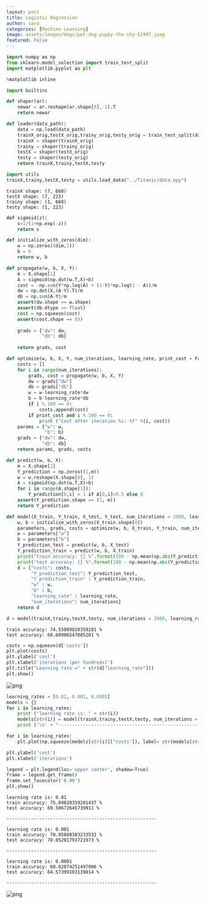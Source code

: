```yaml
---
layout: post
title: Logistic Regression
author: sara
categories: [Machine Learning]
image: assets/images/dogs/pet-dog-puppy-the-shy-52997.jpeg
featured: False
---
```



```python
import numpy as np
from sklearn.model_selection import train_test_split
import matplotlib.pyplot as plt

%matplotlib inline
```


```python
import builtins
```


```python
def shaper(ar):
    newar = ar.reshape(ar.shape[0],-1).T
    return newar

def loader(data_path):
    data = np.load(data_path)
    trainX_orig,testX_orig,trainy_orig,testy_orig = train_test_split(data[:,:-1],data[:,-1])
    trainX = shaper(trainX_orig)
    trainy = shaper(trainy_orig)
    testX = shaper(testX_orig)
    testy = shaper(testy_orig)
    return trainX,trainy,testX,testy

```


```python
import utils
trainX,trainy,testX,testy = utils.load_data("../Titanic/data.npy")
```

    trainX shape: (7, 668)
    testX shape: (7, 223)
    trainy shape: (1, 668)
    testy shape: (1, 223)



```python
def sigmoid(z):
    s=1/(1+np.exp(-z))
    return s

def initialize_with_zeros(dim):
    w = np.zeros((dim,1))
    b = 0    
    return w, b

def propagate(w, b, X, Y):
    m = X.shape[1]
    A = sigmoid(np.dot(w.T,X)+b)
    cost = -np.sum(Y*np.log(A) + (1-Y)*np.log(1 - A))/m
    dw = np.dot(X,(A-Y).T)/m
    db = np.sum(A-Y)/m
    assert(dw.shape == w.shape)
    assert(db.dtype == float)
    cost = np.squeeze(cost)
    assert(cost.shape == ())
    
    grads = {"dw": dw,
             "db": db}
    
    return grads, cost

def optimize(w, b, X, Y, num_iterations, learning_rate, print_cost = False):
    costs = [] 
    for i in range(num_iterations):
        grads, cost = propagate(w, b, X, Y)
        dw = grads["dw"]
        db = grads["db"]
        w = w-learning_rate*dw
        b = b-learning_rate*db
        if i % 100 == 0:
            costs.append(cost)
        if print_cost and i % 100 == 0:
            print ("Cost after iteration %i: %f" %(i, cost))    
    params = {"w": w,
              "b": b}
    grads = {"dw": dw,
             "db": db}
    return params, grads, costs

def predict(w, b, X):
    m = X.shape[1]
    Y_prediction = np.zeros((1,m))
    w = w.reshape(X.shape[0], 1)
    A = sigmoid(np.dot(w.T,X)+b)
    for i in range(A.shape[1]):
        Y_prediction[0,i] = 1 if A[0,i]>0.5 else 0
    assert(Y_prediction.shape == (1, m))    
    return Y_prediction

def model(X_train, Y_train, X_test, Y_test, num_iterations = 2000, learning_rate = 0.5, print_cost = False):
    w, b = initialize_with_zeros(X_train.shape[0])
    parameters, grads, costs = optimize(w, b, X_train, Y_train, num_iterations, learning_rate)
    w = parameters["w"]
    b = parameters["b"]
    Y_prediction_test = predict(w, b, X_test)
    Y_prediction_train = predict(w, b, X_train)
    print("train accuracy: {} %".format(100 - np.mean(np.abs(Y_prediction_train - Y_train)) * 100))
    print("test accuracy: {} %".format(100 - np.mean(np.abs(Y_prediction_test - Y_test)) * 100))
    d = {"costs": costs,
         "Y_prediction_test": Y_prediction_test, 
         "Y_prediction_train" : Y_prediction_train, 
         "w" : w, 
         "b" : b,
         "learning_rate" : learning_rate,
         "num_iterations": num_iterations}    
    return d
```


```python
d = model(trainX,trainy,testX,testy, num_iterations = 2000, learning_rate = 0.005, print_cost = True)
```

    train accuracy: 74.55089820359281 %
    test accuracy: 68.60986547085201 %



```python
costs = np.squeeze(d['costs'])
plt.plot(costs)
plt.ylabel('cost')
plt.xlabel('iterations (per hundreds)')
plt.title("Learning rate =" + str(d["learning_rate"]))
plt.show()
```


![png](/images/lg_output_1.png)



```python
learning_rates = [0.01, 0.001, 0.0001]
models = {}
for i in learning_rates:
    print ("learning rate is: " + str(i))
    models[str(i)] = model(trainX,trainy,testX,testy, num_iterations = 1500, learning_rate = i, print_cost = False)
    print ('\n' + "-------------------------------------------------------" + '\n')

for i in learning_rates:
    plt.plot(np.squeeze(models[str(i)]["costs"]), label= str(models[str(i)]["learning_rate"]))

plt.ylabel('cost')
plt.xlabel('iterations')

legend = plt.legend(loc='upper center', shadow=True)
frame = legend.get_frame()
frame.set_facecolor('0.90')
plt.show()
```

    learning rate is: 0.01
    train accuracy: 75.89820359281437 %
    test accuracy: 69.50672645739911 %
    
    -------------------------------------------------------
    
    learning rate is: 0.001
    train accuracy: 70.95808383233532 %
    test accuracy: 70.85201793721973 %
    
    -------------------------------------------------------
    
    learning rate is: 0.0001
    train accuracy: 60.62874251497006 %
    test accuracy: 64.57399103139014 %
    
    -------------------------------------------------------
    



![png](/images/lg_output_2.png)


